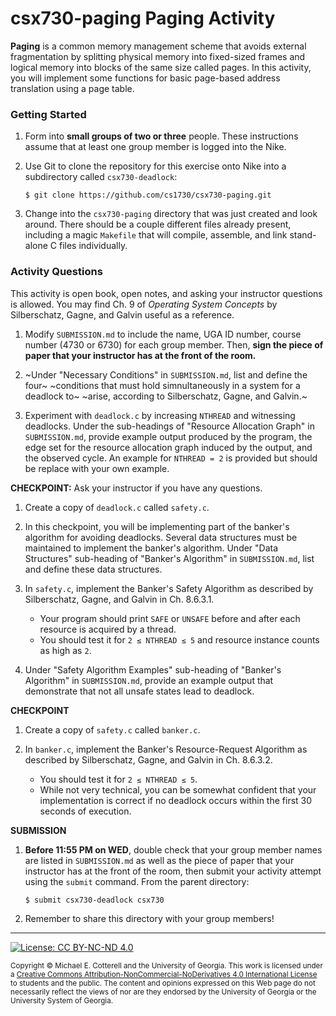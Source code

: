 # csx730-paging Paging Activity

**Paging** is a common memory management scheme that avoids external fragmentation 
by splitting physical memory into fixed-sized frames and logical memory into blocks
of the same size called pages. In this activity, you will implement some functions
for basic page-based address translation using a page table.

### Getting Started

1. Form into **small groups of two or three** people. These instructions assume that at least one group 
   member is logged into the Nike. 

1. Use Git to clone the repository for this exercise onto Nike into a subdirectory called `csx730-deadlock`:

   ```
   $ git clone https://github.com/cs1730/csx730-paging.git
   ```

1. Change into the `csx730-paging` directory that was just created and look around. 
   There should be a couple different files already present, including a magic `Makefile`
   that will compile, assemble, and link stand-alone C files individually.
   
### Activity Questions

This activity is open book, open notes, and asking your instructor questions is allowed.
You may find Ch. 9 of _Operating System Concepts_ by Silberschatz, Gagne, and Galvin
useful as a reference.

1. Modify `SUBMISSION.md` to include the name, UGA ID number, course number (4730 or 6730) 
   for each group member. Then, **sign the piece of paper that your instructor has at the front 
   of the room.**
   
1. ~Under "Necessary Conditions" in `SUBMISSION.md`, list and define the four~
   ~conditions that must hold simnultaneously in a system for a deadlock to~
   ~arise, according to Silberschatz, Gagne, and Galvin.~
   
1. Experiment with `deadlock.c` by increasing `NTHREAD` and witnessing deadlocks.
   Under the sub-headings of "Resource Allocation Graph" in `SUBMISSION.md`, provide
   example output produced by the program, the edge set for the resource allocation
   graph induced by the output, and the observed cycle. An example for `NTHREAD = 2`
   is provided but should be replace with your own example.

**CHECKPOINT:** Ask your instructor if you have any questions.

1. Create a copy of `deadlock.c` called `safety.c`. 

1. In this checkpoint, you will be implementing part of the banker's algorithm for
   avoiding deadlocks. Several data structures must be maintained to implement
   the banker's algorithm. Under "Data Structures" sub-heading of 
   "Banker's Algorithm" in `SUBMISSION.md`, list and define these data
   structures.
   
1. In `safety.c`, implement the Banker's Safety Algorithm as described by
   Silberschatz, Gagne, and Galvin in Ch. 8.6.3.1.
   
   * Your program should print `SAFE` or `UNSAFE` before and after each resource
     is acquired by a thread.
   * You should test it for `2 ≤ NTHREAD ≤ 5` and resource instance counts as
     high as `2`.
   
1. Under "Safety Algorithm Examples" sub-heading of "Banker's Algorithm" in 
   `SUBMISSION.md`, provide an example output that demonstrate that not all 
   unsafe states lead to deadlock.
   
**CHECKPOINT**

1. Create a copy of `safety.c` called `banker.c`.

1. In `banker.c`, implement the Banker's Resource-Request Algorithm as described by
   Silberschatz, Gagne, and Galvin in Ch. 8.6.3.2.
   
   * You should test it for `2 ≤ NTHREAD ≤ 5`.
   * While not very technical, you can be somewhat confident that your 
     implementation is correct if no deadlock occurs within the first 30 seconds
	 of execution.

**SUBMISSION**

1. **Before 11:55 PM on WED**, double check that your group member names are listed 
   in `SUBMISSION.md` as well as the piece of paper that your instructor has at the 
   front of the room, then submit your activity attempt using the `submit` command. 
   From the parent directory:
   
   ```
   $ submit csx730-deadlock csx730
   ```
   
1. Remember to share this directory with your group members!

<hr/>

[![License: CC BY-NC-ND 4.0](https://img.shields.io/badge/License-CC%20BY--NC--ND%204.0-lightgrey.svg)](http://creativecommons.org/licenses/by-nc-nd/4.0/)

<small>
Copyright &copy; Michael E. Cotterell and the University of Georgia.
This work is licensed under a <a rel="license" href="http://creativecommons.org/licenses/by-nc-nd/4.0/">Creative Commons Attribution-NonCommercial-NoDerivatives 4.0 International License</a> to students and the public.
The content and opinions expressed on this Web page do not necessarily reflect the views of nor are they endorsed by the University of Georgia or the University System of Georgia.
</small>
